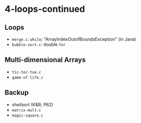 # 4-loops-continued

## Loops
- `merge.c`: `while`; "ArrayIndexOutofBoundsException" (in Java)
- `bubble-sort.c`: double `for`

## Multi-dimensional Arrays
- `tic-toc-toe.c`
- `game-of-life.c`

## Backup
- shellsort (K&R; P62)
- `matrix-mult.c`
- `magic-square.c`